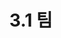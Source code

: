 ---
layout: tag-blog
title: 3.1 팀
slug: position-team
category: position
menu: false
order: 3
comment: true
---
